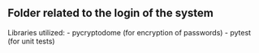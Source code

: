 ## Folder related to the login of the system

Libraries utilized:
    - pycryptodome (for encryption of passwords)
    - pytest (for unit tests)